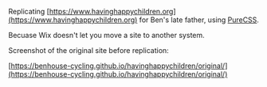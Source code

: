Replicating [https://www.havinghappychildren.org](https://www.havinghappychildren.org) for Ben's late father, using [PureCSS](https://purecss.io/).

Becuase Wix doesn't let you move a site to another system.

Screenshot of the original site before replication:

[https://benhouse-cycling.github.io/havinghappychildren/original/](https://benhouse-cycling.github.io/havinghappychildren/original/)
